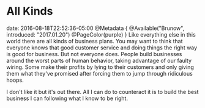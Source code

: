 # All Kinds
date: 2016-08-18T22:52:36-05:00
@Metadata {
  @Available("Brunow", introduced: "2017.01.20")
  @PageColor(purple)
}
Like everything else in this world there are all kinds of business plans. You may want to think that everyone knows that good customer service and doing things the right way is good for business. But not everyone does. People build businesses around the worst parts of human behavior, taking advantage of our faulty wiring. Some make their profits by lying to their customers and only giving them what they've promised after forcing them to jump through ridiculous hoops.

I don't like it but it's out there. All I can do to counteract it is to build the best business I can following what I know to be right.
